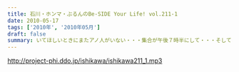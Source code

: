 ```yaml
---
title: 石川・ホンマ・ぶるんのBe-SIDE Your Life! vol.211-1
date: 2010-05-17
tags: ['2010年', '2010年05月']
draft: false
summary: いてほしいときにまたアノ人がいない・・・集合が午後７時半にして・・・そしてまた惨劇がっ！！NAMAE
---
```


http://project-phi.ddo.jp/ishikawa/ishikawa211_1.mp3
